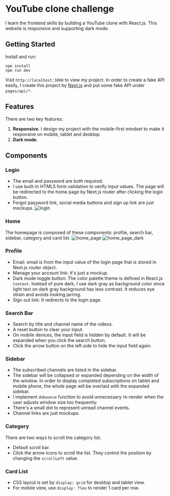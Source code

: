 # YouTube clone challenge
I learn the frontend skills by building a YouTube clone with React.js. This website is responsive and supporting dark mode.

## Getting Started
Install and run:
```
npm install
npm run dev
```
Visit `http://localhost:3000` to view my project.
In order to create a fake API easily, I create this project by [Next.js](https://nextjs.org/docs/getting-started) and put some fake API under `pages/api/*`.

## Features
There are two key features: 
1. **Responsive**. I design my project with the mobile-first mindset to make it responsive on mobile, tablet and desktop.
2. **Dark mode**.

## Components

### Login
- The email and password are both required. 
- I use built-in HTML5 form validation to verify input values. The page will be redirected to the home page by Next.js router after clicking the login button.
- Forgot password link, social media buttons and sign up link are just mockups. 
![login](https://user-images.githubusercontent.com/87522693/151519808-af2deefc-fc12-4fbd-a9c0-139f237de784.png)

### Home 
The homepage is composed of these components: profile, search bar, sidebar, category and card list.
![home_page](https://user-images.githubusercontent.com/87522693/151519721-37661d6f-15d1-4a58-90f7-9f3e598b28d9.png)
![home_page_dark](https://user-images.githubusercontent.com/87522693/151519893-73dd46fa-1c11-48ef-996a-38824cf53181.png)

### Profile
- Email: email is from the input value of the login page that is stored in Next.js router object.
- Manage your account link: It's just a mockup.
- Dark mode toggle button: The color palette theme is defined in React.js `Context`. Instead of pure dark, I use dark gray as background color since light text on dark gray background has less contrast. It reduces eye strain and avoids looking jarring. 
- Sign out link: It redirects to the login page.

### Search Bar
- Search by title and channel name of the videos.
- A reset button to clear your input.
- On mobile devices, the input field is hidden by default. It will be expanded when you click the search button.
- Click the arrow button on the left side to hide the input field again. 

### Sidebar
- The subscribed channels are listed in the sidebar.
- The sidebar will be collapsed or expanded depending on the width of the window. In order to display completed subscriptions on tablet and mobile phone, the whole page will be overlaid with the expanded sidebar.
- I implement `debounce` function to avoid unnecessary re-render when the user adjusts window size too frequently.
- There's a small dot to represent unread channel events.
- Channel links are just mockups.

### Category 
There are two ways to scroll the category list. 
- Default scroll bar.
- Click the arrow icons to scroll the list. They control the position by changing the `scrollLeft` value. 

### Card List
- CSS layout is set by `display: grid` for desktop and tablet view.
- For mobile view, use `display: flex` to render 1 card per row.

